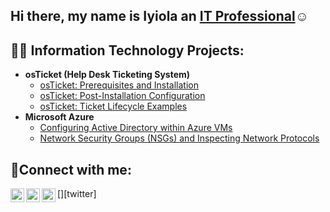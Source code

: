 ## Hi there, my name is Iyiola an <a href="https://linkedin.com/in/ahmed-oyelami">IT Professional</a>☺</h1>

<h2>👨‍💻 Information Technology Projects:</h2>

- <b>osTicket (Help Desk Ticketing System)</b>
  - [osTicket: Prerequisites and Installation](https://github.com/ahmediyiolaoyelami/osticket-prereqs)
  - [osTicket: Post-Installation Configuration](https://github.com/ahmediyiolaoyelami/post-install-config)
  - [osTicket: Ticket Lifecycle Examples](https://github.com/ahmediyiolaoyelami/ticket-lifecycle)
- <b>Microsoft Azure</b>
  - [Configuring Active Directory within Azure VMs](https://github.com/ahmediyiolaoyelami/configure-ad)
  - [Network Security Groups (NSGs) and Inspecting Network Protocols](https://github.com/ahmediyiolaoyelami/azure-network-protocols)

<h2>🤳Connect with me:</h2>

[<img align="left" alt="Josh | Twitter" width="22px" src="https://cdn.jsdelivr.net/npm/simple-icons@v3/icons/twitter.svg" />][twitter]
[<img align="left" alt="Josh | LinkedIn" width="22px" src="https://cdn.jsdelivr.net/npm/simple-icons@v3/icons/linkedin.svg" />][linkedin]
[<img align="left" alt="Josh | Instagram" width="22px" src="https://cdn.jsdelivr.net/npm/simple-icons@v3/icons/instagram.svg" />][instagram]

[x]: https://x.com/iam_larmie
[instagram]: https://www.instagram.com/larmie___
[linkedin]: https://linkedin.com/in/ahmed-oyelami

